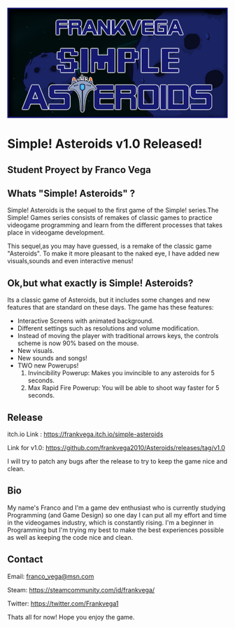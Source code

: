 ![alt text](https://github.com/frankvega2010/Asteroids/blob/master/asteroids/logo/ASTEROIDSLOGO.jpg)

# Simple! Asteroids v1.0 Released!
## Student Proyect by Franco Vega


## Whats "Simple! Asteroids" ?

Simple! Asteroids is the sequel to the first game of the Simple! series.The Simple! Games series consists of remakes of classic games to practice videogame programming and learn from the different processes that takes place in videogame development.

This sequel,as you may have guessed, is a remake of the classic game "Asteroids". To make it more pleasant to the naked eye, I have added new visuals,sounds and even interactive menus!

## Ok,but what exactly is Simple! Asteroids?

Its a classic game of Asteroids, but it includes some changes and new features that are standard on these days. The game has these features:

- Interactive Screens with animated background.
- Different settings such as resolutions and volume modification.
- Instead of moving the player with traditional arrows keys, the controls scheme is now 90% based on the mouse.
- New visuals.
- New sounds and songs!
- TWO new Powerups!
  1. Invincibility Powerup: Makes you invincible to any asteroids for 5 seconds.
  2. Max Rapid Fire Powerup: You will be able to shoot way faster for 5 seconds.


## Release

itch.io Link : https://frankvega.itch.io/simple-asteroids

Link for v1.0: https://github.com/frankvega2010/Asteroids/releases/tag/v1.0

I will try to patch any bugs after the release to try to keep the game nice and clean.

## Bio

My name's Franco and I'm a game dev enthusiast who is currently studying Programming (and Game Design) so one day I can put all my effort and time in the videogames industry, which is constantly rising. I'm a beginner in Programming but I'm trying my best to make the best experiences possible as well as keeping the code nice and clean.

## Contact

Email: franco_vega@msn.com

Steam: https://steamcommunity.com/id/frankvega/

Twitter: https://twitter.com/Frankvega1

Thats all for now! Hope you enjoy the game.
